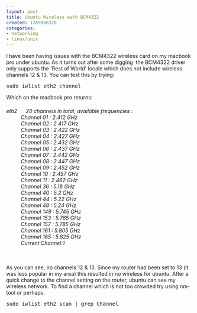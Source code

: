 ```yaml
---
layout: post
title: Ubuntu Wireless with BCM4322
created: 1269088328
categories:
- networking
- linux/unix
---
```

<p>I have been having issues with the BCM4322 wireless card on my macbook pro under ubuntu. As it turns out after some digging&nbsp; the BCM4322 driver only supports the 'Rest of World' locale which does not include wireless channels 12 &amp; 13. You can test this by trying:</p>
<pre>
sudo iwlist eth2 channel
</pre>
<p>Which on the macbook pro returns:</p>
<h6><em>eth2&nbsp;&nbsp;&nbsp;&nbsp;&nbsp; 20 channels in total; available frequencies :<br />
&nbsp;&nbsp;&nbsp;&nbsp;&nbsp;&nbsp;&nbsp;&nbsp;&nbsp; Channel 01 : 2.412 GHz<br />
&nbsp;&nbsp;&nbsp;&nbsp;&nbsp;&nbsp;&nbsp;&nbsp;&nbsp; Channel 02 : 2.417 GHz<br />
&nbsp;&nbsp;&nbsp;&nbsp;&nbsp;&nbsp;&nbsp;&nbsp;&nbsp; Channel 03 : 2.422 GHz<br />
&nbsp;&nbsp;&nbsp;&nbsp;&nbsp;&nbsp;&nbsp;&nbsp;&nbsp; Channel 04 : 2.427 GHz<br />
&nbsp;&nbsp;&nbsp;&nbsp;&nbsp;&nbsp;&nbsp;&nbsp;&nbsp; Channel 05 : 2.432 GHz<br />
&nbsp;&nbsp;&nbsp;&nbsp;&nbsp;&nbsp;&nbsp;&nbsp;&nbsp; Channel 06 : 2.437 GHz<br />
&nbsp;&nbsp;&nbsp;&nbsp;&nbsp;&nbsp;&nbsp;&nbsp;&nbsp; Channel 07 : 2.442 GHz<br />
&nbsp;&nbsp;&nbsp;&nbsp;&nbsp;&nbsp;&nbsp;&nbsp;&nbsp; Channel 08 : 2.447 GHz<br />
&nbsp;&nbsp;&nbsp;&nbsp;&nbsp;&nbsp;&nbsp;&nbsp;&nbsp; Channel 09 : 2.452 GHz<br />
&nbsp;&nbsp;&nbsp;&nbsp;&nbsp;&nbsp;&nbsp;&nbsp;&nbsp; Channel 10 : 2.457 GHz<br />
&nbsp;&nbsp;&nbsp;&nbsp;&nbsp;&nbsp;&nbsp;&nbsp;&nbsp; Channel 11 : 2.462 GHz<br />
&nbsp;&nbsp;&nbsp;&nbsp;&nbsp;&nbsp;&nbsp;&nbsp;&nbsp; Channel 36 : 5.18 GHz<br />
&nbsp;&nbsp;&nbsp;&nbsp;&nbsp;&nbsp;&nbsp;&nbsp;&nbsp; Channel 40 : 5.2 GHz<br />
&nbsp;&nbsp;&nbsp;&nbsp;&nbsp;&nbsp;&nbsp;&nbsp;&nbsp; Channel 44 : 5.22 GHz<br />
&nbsp;&nbsp;&nbsp;&nbsp;&nbsp;&nbsp;&nbsp;&nbsp;&nbsp; Channel 48 : 5.24 GHz<br />
&nbsp;&nbsp;&nbsp;&nbsp;&nbsp;&nbsp;&nbsp;&nbsp;&nbsp; Channel 149 : 5.745 GHz<br />
&nbsp;&nbsp;&nbsp;&nbsp;&nbsp;&nbsp;&nbsp;&nbsp;&nbsp; Channel 153 : 5.765 GHz<br />
&nbsp;&nbsp;&nbsp;&nbsp;&nbsp;&nbsp;&nbsp;&nbsp;&nbsp; Channel 157 : 5.785 GHz<br />
&nbsp;&nbsp;&nbsp;&nbsp;&nbsp;&nbsp;&nbsp;&nbsp;&nbsp; Channel 161 : 5.805 GHz<br />
&nbsp;&nbsp;&nbsp;&nbsp;&nbsp;&nbsp;&nbsp;&nbsp;&nbsp; Channel 165 : 5.825 GHz<br />
&nbsp;&nbsp;&nbsp;&nbsp;&nbsp;&nbsp;&nbsp;&nbsp;&nbsp; Current Channel:1<br />
<br type="_moz" />
</em></h6>
<p>As you can see, no channels 12 &amp; 13. Since my router had been set to 13 (it was less popular in my area) this resulted in no wireless for ubuntu. After a quick change to the channel setting on the router, ubuntu can see my wireless network. To find a channel which is not too crowded try using nm-tool or perhaps:</p>
<pre>
sudo iwlist eth2 scan | grep Channel
</pre>
<p>&nbsp;</p>

